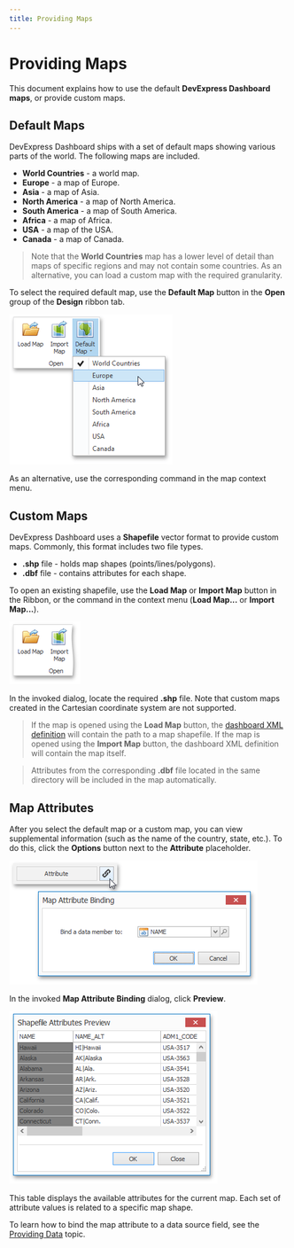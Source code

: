 ```yaml
---
title: Providing Maps
---
```

# Providing Maps
This document explains how to use the default **DevExpress Dashboard maps**, or provide custom maps.

## Default Maps
DevExpress Dashboard ships with a set of default maps showing various parts of the world. The following maps are included.
* **World Countries** - a world map.
* **Europe** - a map of Europe.
* **Asia** - a map of Asia.
* **North America** - a map of North America.
* **South America** - a map of South America.
* **Africa** - a map of Africa.
* **USA** - a map of the USA.
* **Canada** - a map of Canada.

> Note that the **World Countries** map has a lower level of detail than maps of specific regions and may not contain some countries. As an alternative, you can load a custom map with the required granularity.

To select the required default map, use the **Default Map** button in the **Open** group of the **Design** ribbon tab.

![Map_DefaultMaps_Ribbon](../../../../images/Img22183.png)

As an alternative, use the corresponding command in the map context menu.

## Custom Maps
DevExpress Dashboard uses a **Shapefile** vector format to provide custom maps. Commonly, this format includes two file types.
* **.shp** file - holds map shapes (points/lines/polygons).
* **.dbf** file - contains attributes for each shape.

To open an existing shapefile, use the **Load Map** or **Import Map** button in the Ribbon, or the command in the context menu (**Load Map...** or **Import Map...**).

![Map_LoadOpenMap_Ribbon](../../../../images/Img22192.png)

In the invoked dialog, locate the required **.shp** file. Note that custom maps created in the Cartesian coordinate system are not supported.

> If the map is opened using the **Load Map** button, the [dashboard XML definition](../../../../../dashboard-for-desktop/articles/dashboard-designer/saving-a-dashboard.md) will contain the path to a map shapefile. If the map is opened using the **Import Map** button, the dashboard XML definition will contain the map itself.

> Attributes from the corresponding **.dbf** file located in the same directory will be included in the map automatically.

## Map Attributes
After you select the default map or a custom map, you can view supplemental information (such as the name of the country, state, etc.). To do this, click the **Options** button next to the **Attribute** placeholder.

![Map_MapAttributeBinding](../../../../images/Img22198.png)

In the invoked **Map Attribute Binding** dialog, click **Preview**.

![Map_ShapefileAttributesPreview](../../../../images/Img22197.png)

This table displays the available attributes for the current map. Each set of attribute values is related to a specific map shape.

To learn how to bind the map attribute to a data source field, see the [Providing Data](../../../../../dashboard-for-desktop/articles/dashboard-designer/designing-dashboard-items/choropleth-map/providing-data.md) topic.